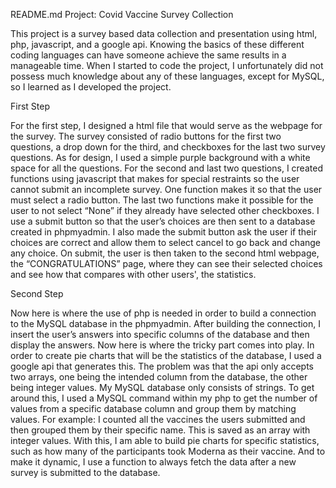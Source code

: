 README.md
Project: Covid Vaccine Survey Collection

This project is a survey based data collection and presentation using html, php, javascript, and a google api. Knowing the basics of these different coding languages can have someone achieve the same results in a manageable time. When I started to code the project, I unfortunately did not possess much knowledge about any of these languages, except for MySQL, so I learned as I developed the project. 

First Step

For the first step, I designed a html file that would serve as the webpage for the survey. The survey consisted of radio buttons for the first two questions, a drop down for the third, and checkboxes for the last two survey questions. As for design, I used a simple purple background with a white space for all the questions. For the second and last two questions, I created functions using javascript that makes for special restraints so the user cannot submit an incomplete survey. One function makes it so that the user must select a radio button. The last two functions make it possible for the user to not select “None” if they already have selected other checkboxes. I use a submit button so that the user’s choices are then sent to a database created in phpmyadmin. I also made the submit button ask the user if their choices are correct and allow them to select cancel to go back and change any choice. On submit, the user is then taken to the second html webpage, the “CONGRATULATIONS” page, where they can see their selected choices and see how that compares with other users', the statistics.  

Second Step

Now here is where the use of php is needed in order to build a connection to the MySQL database in the phpmyadmin. After building the connection, I insert the user’s answers into specific columns of the database and then display the answers. Now here is where the tricky part comes into play. In order to create pie charts that will be the statistics of the database, I used a google api that generates this. The problem was that the api only accepts two arrays, one being the intended column from the database, the other being integer values. My MySQL database only consists of strings. To get around this, I used a MySQL command within my php to get the number of values from a specific database column and group them by matching values. For example: I counted all the vaccines the users submitted and then grouped them by their specific name. This is saved as an array with integer values. With this, I am able to build pie charts for specific statistics, such as how many of the participants took Moderna as their vaccine. And to make it dynamic, I use a function to always fetch the data after a new survey is submitted to the database. 
